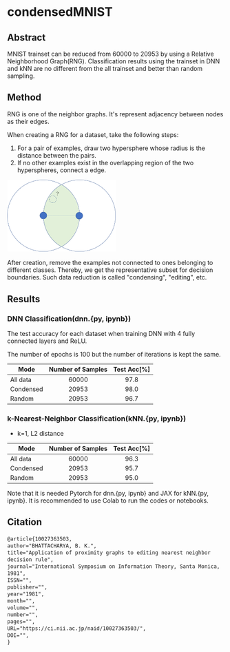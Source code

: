 # condensedMNIST

## Abstract
MNIST trainset can be reduced from 60000 to 20953 by using a Relative Neighborhood Graph(RNG). Classification results using the trainset in DNN and kNN are no different from the all trainset and better than random sampling.

## Method
RNG is one of the neighbor graphs. It's represent adjacency between nodes as their edges. 

When creating a RNG for a dataset, take the following steps:
1. For a pair of examples, draw two hypersphere whose radius is the distance between the pairs.
2. If no other examples exist in the overlapping region of the two hyperspheres, connect a edge.

<img src="img/figure1.png" width="50%">

After creation, remove the examples not connected to ones belonging to different classes. Thereby, we get the representative subset for decision boundaries. Such data reduction is called "condensing", "editing", etc.

## Results
### DNN Classification(dnn.{py, ipynb})
The test accuracy for each dataset when training DNN with 4 fully connected layers and ReLU. 

The number of epochs is 100 but the number of iterations is kept the same.

| Mode          | Number of Samples |  Test Acc[%] |
|---------------|:-----------------:|:------------:|
| All data      |       60000       |     97.8     |
| Condensed     |       20953       |     98.0     |
| Random        |       20953       |     96.7     |

### k-Nearest-Neighbor Classification(kNN.{py, ipynb})
- k=1, L2 distance

| Mode          | Number of Samples |  Test Acc[%] |
|---------------|:-----------------:|:------------:|
| All data      |       60000       |     96.3     |
| Condensed     |       20953       |     95.7     |
| Random        |       20953       |     95.0     |

Note that it is needed Pytorch for dnn.{py, ipynb} and JAX for kNN.{py, ipynb}. It is recommended to use Colab to run the codes or notebooks.

## Citation
```
@article{10027363503,
author="BHATTACHARYA, B. K.",
title="Application of proximity graphs to editing nearest neighbor decision rule",
journal="International Symposium on Information Theory, Santa Monica, 1981",
ISSN="",
publisher="",
year="1981",
month="",
volume="",
number="",
pages="",
URL="https://ci.nii.ac.jp/naid/10027363503/",
DOI="",
}
```

